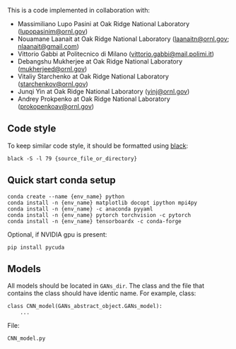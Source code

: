 This is a code implemented in collaboration with:

- Massimiliano Lupo Pasini at Oak Ridge National Laboratory (lupopasinim@ornl.gov)
- Nouamane Laanait at Oak Ridge National Laboratory (laanaitn@ornl.gov; nlaanait@gmail.com)
- Vittorio Gabbi at Politecnico di Milano (vittorio.gabbi@mail.polimi.it)
- Debangshu Mukherjee at Oak Ridge National Laboratory (mukherjeed@ornl.gov)
- Vitaliy Starchenko at Oak Ridge National Laboratory (starchenkov@ornl.gov)
- Junqi Yin at Oak Ridge National Laboratory (yinj@ornl.gov)
- Andrey Prokpenko at Oak Ridge National Laboratory (prokopenkoav@ornl.gov)

## Code style

To keep similar code style, it should be formatted using [black](https://github.com/psf/black):

```
black -S -l 79 {source_file_or_directory}
```

## Quick start conda setup
```
conda create --name {env_name} python
conda install -n {env_name} matplotlib docopt ipython mpi4py
conda install -n {env_name} -c anaconda pyyaml
conda install -n {env_name} pytorch torchvision -c pytorch
conda install -n {env_name} tensorboardx -c conda-forge
```

Optional, if NVIDIA gpu is present:
```
pip install pycuda
```

## Models

All models should be located in `GANs_dir`. The class and the file that contains the class should have identic name. For example, class:
```
class CNN_model(GANs_abstract_object.GANs_model):
    ...
```
File:
```
CNN_model.py
```


